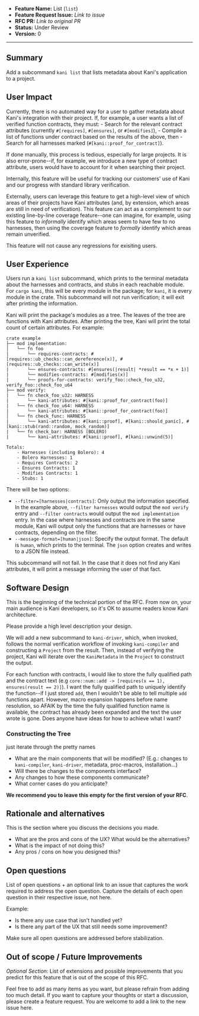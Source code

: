 - **Feature Name:** List (`list`)
- **Feature Request Issue:** *Link to issue*
- **RFC PR:** *Link to original PR*
- **Status:** Under Review
- **Version:** 0

-------------------

## Summary

Add a subcommand `kani list` that lists metadata about Kani's application to a project.

## User Impact

Currently, there is no automated way for a user to gather metadata about Kani's integration with their project. If, for example, a user wants a list of verified function contracts, they must:
    - Search for the relevant contract attributes (currently `#[requires]`, `#[ensures]`, or `#[modifies]`),
    - Compile a list of functions under contract based on the results of the above, then
    - Search for all harnesses marked (`#[kani::proof_for_contract]`).

If done manually, this process is tedious, especially for large projects. It is also error-prone--if, for example, we introduce a new type of contract attribute, users would have to account for it when searching their project.

Internally, this feature will be useful for tracking our customers' use of Kani and our progress with standard library verification.

Externally, users can leverage this feature to get a high-level view of which areas of their projects have Kani attributes (and, by extension, which areas are still in need of verification). This feature can act as a complement to our existing line-by-line coverage feature--one can imagine, for example, using this feature to *informally* identify which areas seem to have few to no harnesses, then using the coverage feature to *formally* identify which areas remain unverified.

This feature will not cause any regressions for exisiting users.

## User Experience

Users run a `kani list` subcommand, which prints to the terminal metadata about the harnesses and contracts, and stubs in each reachable module.
For `cargo kani`, this will be every module in the package; for `kani`, it is every module in the crate.
This subcommand will not run verification; it will exit after printing the information.

Kani will print the package's modules as a tree. The leaves of the tree are functions with Kani attributes. 
After printing the tree, Kani will print the total count of certain attributes.
For example:

```
crate example
├── mod implementation:
│   └── fn foo 
|       └── requires-contracts: #[requires::ub_checks::can_dereference(x)], #[requires::ub_checks::can_write(x)]
|       └── ensures-contracts: #[ensures(|result| *result == *x + 1)]
|       └── modifies-contracts: #[modifies(x)]
|       └── proofs-for-contracts: verify_foo::check_foo_u32, verify_foo::check_foo_u64
├── mod verify:
|   └── fn check_foo_u32: HARNESS
|       └── kani-attributes: #[kani::proof_for_contract(foo)]
|   └── fn check_foo_u64: HARNESS
|       └── kani-attributes: #[kani::proof_for_contract(foo)]
│   └── fn check_func: HARNESS
|       └── kani-attributes: #[kani::proof], #[kani::should_panic], #[kani::stub(rand::random, mock_random)]
|   └── fn check_bar: HARNESS (BOLERO)
|       └── kani-attributes: #[kani::proof], #[kani::unwind(5)]

Totals:
    - Harnesses (including Bolero): 4
    - Bolero Harnesses: 1
    - Requires Contracts: 2
    - Ensures Contracts: 1
    - Modifies Contracts: 1
    - Stubs: 1
```

There will be two options:
- `--filter=[harnesses|contracts]`: Only output the information specified. In the example above, `--filter harnesses` would output the `mod verify` entry and `--filter contracts` would output the `mod implementation` entry. In the case where harnesses and contracts are in the same module, Kani will output only the functions that are harnesses or have contracts, depending on the filter.
- `--message-format=[human|json]`: Specify the output format. The default is `human`, which prints to the terminal. The `json` option creates and writes to a JSON file instead.

This subcommand will not fail. In the case that it does not find any Kani attributes, it will print a message informing the user of that fact.

## Software Design

This is the beginning of the technical portion of the RFC.
From now on, your main audience is Kani developers, so it's OK to assume readers know Kani architecture.

Please provide a high level description your design.

We will add a new subcommand to `kani-driver`, which, when invoked, follows the normal verification workflow of invoking `kani-compiler` and constructing a `Project` from the result. Then, instead of verifying the project, Kani will iterate over the `KaniMetadata` in the `Project` to construct the output.

For each function with contracts, I would like to store the fully qualified path and the contract text (e.g `core::num::add -> [requires(x == 1), ensures(result == 2)]`). I want the fully qualified path to uniquely identify the function--if I just stored `add`, then I wouldn't be able to tell multiple `add` functions apart. However, macro expansion happens before name resolution, so AFAIK by the time the fully qualified function name is available, the contract has already been expanded and the text the user wrote is gone. Does anyone have ideas for how to achieve what I want?

### Constructing the Tree

just iterate through the pretty names



- What are the main components that will be modified? (E.g.: changes to `kani-compiler`, `kani-driver`, metadata, proc-macros, installation...)
- Will there be changes to the components interface?
- Any changes to how these components communicate?
- What corner cases do you anticipate?



**We recommend you to leave this empty for the first version of your RFC**.

## Rationale and alternatives

This is the section where you discuss the decisions you made.

- What are the pros and cons of the UX? What would be the alternatives?
- What is the impact of not doing this?
- Any pros / cons on how you designed this?

## Open questions

List of open questions + an optional link to an issue that captures the work required to address the open question.
Capture the details of each open question in their respective issue, not here.

Example:
- Is there any use case that isn't handled yet?
- Is there any part of the UX that still needs some improvement?

Make sure all open questions are addressed before stabilization.

## Out of scope / Future Improvements

*Optional Section*: List of extensions and possible improvements that you predict for this feature that is out of
the scope of this RFC.

Feel free to add as many items as you want, but please refrain from adding too much detail.
If you want to capture your thoughts or start a discussion, please create a feature request.
You are welcome to add a link to the new issue here.

[^unstable_feature]: This unique ident should be used to enable features proposed in the RFC using `-Z <ident>` until the feature has been stabilized.
